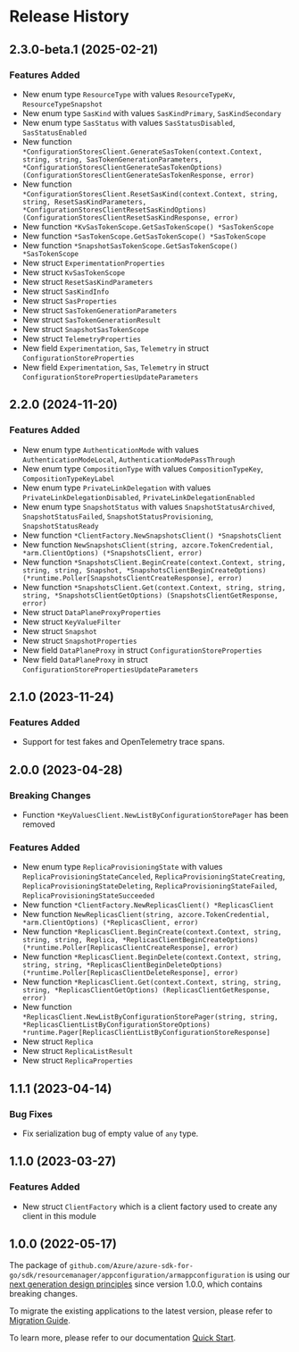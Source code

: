 # Release History

## 2.3.0-beta.1 (2025-02-21)
### Features Added

- New enum type `ResourceType` with values `ResourceTypeKv`, `ResourceTypeSnapshot`
- New enum type `SasKind` with values `SasKindPrimary`, `SasKindSecondary`
- New enum type `SasStatus` with values `SasStatusDisabled`, `SasStatusEnabled`
- New function `*ConfigurationStoresClient.GenerateSasToken(context.Context, string, string, SasTokenGenerationParameters, *ConfigurationStoresClientGenerateSasTokenOptions) (ConfigurationStoresClientGenerateSasTokenResponse, error)`
- New function `*ConfigurationStoresClient.ResetSasKind(context.Context, string, string, ResetSasKindParameters, *ConfigurationStoresClientResetSasKindOptions) (ConfigurationStoresClientResetSasKindResponse, error)`
- New function `*KvSasTokenScope.GetSasTokenScope() *SasTokenScope`
- New function `*SasTokenScope.GetSasTokenScope() *SasTokenScope`
- New function `*SnapshotSasTokenScope.GetSasTokenScope() *SasTokenScope`
- New struct `ExperimentationProperties`
- New struct `KvSasTokenScope`
- New struct `ResetSasKindParameters`
- New struct `SasKindInfo`
- New struct `SasProperties`
- New struct `SasTokenGenerationParameters`
- New struct `SasTokenGenerationResult`
- New struct `SnapshotSasTokenScope`
- New struct `TelemetryProperties`
- New field `Experimentation`, `Sas`, `Telemetry` in struct `ConfigurationStoreProperties`
- New field `Experimentation`, `Sas`, `Telemetry` in struct `ConfigurationStorePropertiesUpdateParameters`


## 2.2.0 (2024-11-20)
### Features Added

- New enum type `AuthenticationMode` with values `AuthenticationModeLocal`, `AuthenticationModePassThrough`
- New enum type `CompositionType` with values `CompositionTypeKey`, `CompositionTypeKeyLabel`
- New enum type `PrivateLinkDelegation` with values `PrivateLinkDelegationDisabled`, `PrivateLinkDelegationEnabled`
- New enum type `SnapshotStatus` with values `SnapshotStatusArchived`, `SnapshotStatusFailed`, `SnapshotStatusProvisioning`, `SnapshotStatusReady`
- New function `*ClientFactory.NewSnapshotsClient() *SnapshotsClient`
- New function `NewSnapshotsClient(string, azcore.TokenCredential, *arm.ClientOptions) (*SnapshotsClient, error)`
- New function `*SnapshotsClient.BeginCreate(context.Context, string, string, string, Snapshot, *SnapshotsClientBeginCreateOptions) (*runtime.Poller[SnapshotsClientCreateResponse], error)`
- New function `*SnapshotsClient.Get(context.Context, string, string, string, *SnapshotsClientGetOptions) (SnapshotsClientGetResponse, error)`
- New struct `DataPlaneProxyProperties`
- New struct `KeyValueFilter`
- New struct `Snapshot`
- New struct `SnapshotProperties`
- New field `DataPlaneProxy` in struct `ConfigurationStoreProperties`
- New field `DataPlaneProxy` in struct `ConfigurationStorePropertiesUpdateParameters`


## 2.1.0 (2023-11-24)
### Features Added

- Support for test fakes and OpenTelemetry trace spans.


## 2.0.0 (2023-04-28)
### Breaking Changes

- Function `*KeyValuesClient.NewListByConfigurationStorePager` has been removed

### Features Added

- New enum type `ReplicaProvisioningState` with values `ReplicaProvisioningStateCanceled`, `ReplicaProvisioningStateCreating`, `ReplicaProvisioningStateDeleting`, `ReplicaProvisioningStateFailed`, `ReplicaProvisioningStateSucceeded`
- New function `*ClientFactory.NewReplicasClient() *ReplicasClient`
- New function `NewReplicasClient(string, azcore.TokenCredential, *arm.ClientOptions) (*ReplicasClient, error)`
- New function `*ReplicasClient.BeginCreate(context.Context, string, string, string, Replica, *ReplicasClientBeginCreateOptions) (*runtime.Poller[ReplicasClientCreateResponse], error)`
- New function `*ReplicasClient.BeginDelete(context.Context, string, string, string, *ReplicasClientBeginDeleteOptions) (*runtime.Poller[ReplicasClientDeleteResponse], error)`
- New function `*ReplicasClient.Get(context.Context, string, string, string, *ReplicasClientGetOptions) (ReplicasClientGetResponse, error)`
- New function `*ReplicasClient.NewListByConfigurationStorePager(string, string, *ReplicasClientListByConfigurationStoreOptions) *runtime.Pager[ReplicasClientListByConfigurationStoreResponse]`
- New struct `Replica`
- New struct `ReplicaListResult`
- New struct `ReplicaProperties`


## 1.1.1 (2023-04-14)
### Bug Fixes

- Fix serialization bug of empty value of `any` type.

## 1.1.0 (2023-03-27)
### Features Added

- New struct `ClientFactory` which is a client factory used to create any client in this module


## 1.0.0 (2022-05-17)

The package of `github.com/Azure/azure-sdk-for-go/sdk/resourcemanager/appconfiguration/armappconfiguration` is using our [next generation design principles](https://azure.github.io/azure-sdk/general_introduction.html) since version 1.0.0, which contains breaking changes.

To migrate the existing applications to the latest version, please refer to [Migration Guide](https://aka.ms/azsdk/go/mgmt/migration).

To learn more, please refer to our documentation [Quick Start](https://aka.ms/azsdk/go/mgmt).
